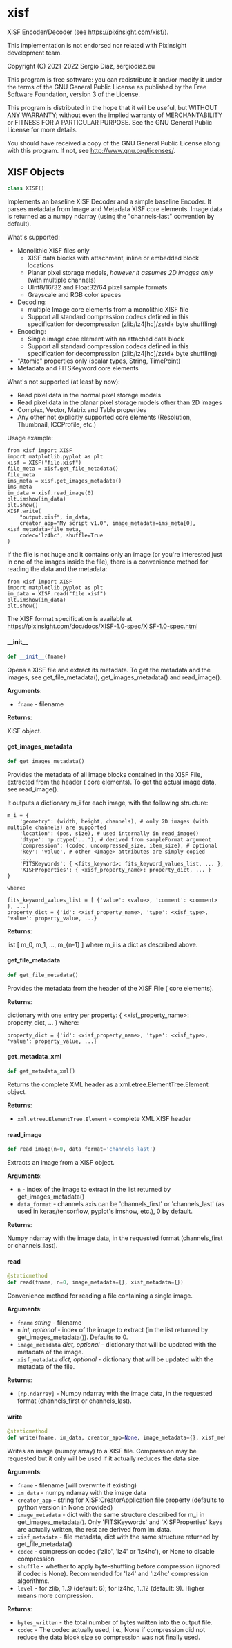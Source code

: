 <a id="src/xisf"></a>

# xisf

XISF Encoder/Decoder (see https://pixinsight.com/xisf/).

This implementation is not endorsed nor related with PixInsight development team.

Copyright (C) 2021-2022 Sergio Díaz, sergiodiaz.eu

This program is free software: you can redistribute it and/or modify it
under the terms of the GNU General Public License as published by the
Free Software Foundation, version 3 of the License.

This program is distributed in the hope that it will be useful, but WITHOUT
ANY WARRANTY; without even the implied warranty of MERCHANTABILITY or
FITNESS FOR A PARTICULAR PURPOSE.  See the GNU General Public License for
more details.

You should have received a copy of the GNU General Public License along with
this program.  If not, see <http://www.gnu.org/licenses/>.

<a id="src/xisf.XISF"></a>

## XISF Objects

```python
class XISF()
```

Implements an baseline XISF Decoder and a simple baseline Encoder.
It parses metadata from Image and Metadata XISF core elements. Image data is returned as a numpy ndarray 
(using the "channels-last" convention by default). 

What's supported: 
- Monolithic XISF files only
    - XISF data blocks with attachment, inline or embedded block locations 
    - Planar pixel storage models, *however it assumes 2D images only* (with multiple channels)
    - UInt8/16/32 and Float32/64 pixel sample formats
    - Grayscale and RGB color spaces     
- Decoding:
    - multiple Image core elements from a monolithic XISF file
    - Support all standard compression codecs defined in this specification for decompression (zlib/lz4[hc]/zstd+
      byte shuffling)
- Encoding:
    - Single image core element with an attached data block
    - Support all standard compression codecs defined in this specification for decompression (zlib/lz4[hc]/zstd+
      byte shuffling)
- "Atomic" properties only (scalar types, String, TimePoint)
- Metadata and FITSKeyword core elements

What's not supported (at least by now):
- Read pixel data in the normal pixel storage models
- Read pixel data in the planar pixel storage models other than 2D images
- Complex, Vector, Matrix and Table properties
- Any other not explicitly supported core elements (Resolution, Thumbnail, ICCProfile, etc.)

Usage example:
```
from xisf import XISF
import matplotlib.pyplot as plt
xisf = XISF("file.xisf")
file_meta = xisf.get_file_metadata()    
file_meta
ims_meta = xisf.get_images_metadata()
ims_meta
im_data = xisf.read_image(0)
plt.imshow(im_data)
plt.show()
XISF.write(
    "output.xisf", im_data, 
    creator_app="My script v1.0", image_metadata=ims_meta[0], xisf_metadata=file_meta, 
    codec='lz4hc', shuffle=True
)
```

If the file is not huge and it contains only an image (or you're interested just in one of the 
images inside the file), there is a convenience method for reading the data and the metadata:
```
from xisf import XISF
import matplotlib.pyplot as plt    
im_data = XISF.read("file.xisf")
plt.imshow(im_data)
plt.show()
```

The XISF format specification is available at https://pixinsight.com/doc/docs/XISF-1.0-spec/XISF-1.0-spec.html

<a id="src/xisf.XISF.__init__"></a>

#### \_\_init\_\_

```python
def __init__(fname)
```

Opens a XISF file and extract its metadata. To get the metadata and the images, see get_file_metadata(),
get_images_metadata() and read_image().

**Arguments**:

- `fname` - filename
  

**Returns**:

  XISF object.

<a id="src/xisf.XISF.get_images_metadata"></a>

#### get\_images\_metadata

```python
def get_images_metadata()
```

Provides the metadata of all image blocks contained in the XISF File, extracted from
the header (<Image> core elements). To get the actual image data, see read_image().

It outputs a dictionary m_i for each image, with the following structure:

```
m_i = { 
    'geometry': (width, height, channels), # only 2D images (with multiple channels) are supported
    'location': (pos, size), # used internally in read_image()
    'dtype': np.dtype('...'), # derived from sampleFormat argument
    'compression': (codec, uncompressed_size, item_size), # optional
    'key': 'value', # other <Image> attributes are simply copied 
    ..., 
    'FITSKeywords': { <fits_keyword>: fits_keyword_values_list, ... }, 
    'XISFProperties': { <xisf_property_name>: property_dict, ... }
}

where:

fits_keyword_values_list = [ {'value': <value>, 'comment': <comment> }, ...]
property_dict = {'id': <xisf_property_name>, 'type': <xisf_type>, 'value': property_value, ...}
```

**Returns**:

  list [ m_0, m_1, ..., m_{n-1} ] where m_i is a dict as described above.

<a id="src/xisf.XISF.get_file_metadata"></a>

#### get\_file\_metadata

```python
def get_file_metadata()
```

Provides the metadata from the header of the XISF File (<Metadata> core elements).

**Returns**:

  dictionary with one entry per property: { <xisf_property_name>: property_dict, ... }
  where:
  ```
  property_dict = {'id': <xisf_property_name>, 'type': <xisf_type>, 'value': property_value, ...}
  ```

<a id="src/xisf.XISF.get_metadata_xml"></a>

#### get\_metadata\_xml

```python
def get_metadata_xml()
```

Returns the complete XML header as a xml.etree.ElementTree.Element object.

**Returns**:

- `xml.etree.ElementTree.Element` - complete XML XISF header

<a id="src/xisf.XISF.read_image"></a>

#### read\_image

```python
def read_image(n=0, data_format='channels_last')
```

Extracts an image from a XISF object.

**Arguments**:

- `n` - index of the image to extract in the list returned by get_images_metadata()
- `data_format` - channels axis can be 'channels_first' or 'channels_last' (as used in
  keras/tensorflow, pyplot's imshow, etc.), 0 by default.
  

**Returns**:

  Numpy ndarray with the image data, in the requested format (channels_first or channels_last).

<a id="src/xisf.XISF.read"></a>

#### read

```python
@staticmethod
def read(fname, n=0, image_metadata={}, xisf_metadata={})
```

Convenience method for reading a file containing a single image.

**Arguments**:

- `fname` _string_ - filename
- `n` _int, optional_ - index of the image to extract (in the list returned by get_images_metadata()). Defaults to 0.
- `image_metadata` _dict, optional_ - dictionary that will be updated with the metadata of the image.
- `xisf_metadata` _dict, optional_ - dictionary that will be updated with the metadata of the file.
  

**Returns**:

- `[np.ndarray]` - Numpy ndarray with the image data, in the requested format (channels_first or channels_last).

<a id="src/xisf.XISF.write"></a>

#### write

```python
@staticmethod
def write(fname, im_data, creator_app=None, image_metadata={}, xisf_metadata={}, codec=None, shuffle=False, level=None)
```

Writes an image (numpy array) to a XISF file. Compression may be requested but it only
will be used if it actually reduces the data size.

**Arguments**:

- `fname` - filename (will overwrite if existing)
- `im_data` - numpy ndarray with the image data
- `creator_app` - string for XISF:CreatorApplication file property (defaults to python version in None provided)
- `image_metadata` - dict with the same structure described for m_i in get_images_metadata().
  Only 'FITSKeywords' and 'XISFProperties' keys are actually written, the rest are derived from im_data.
- `xisf_metadata` - file metadata, dict with the same structure returned by get_file_metadata()
- `codec` - compression codec ('zlib', 'lz4' or 'lz4hc'), or None to disable compression
- `shuffle` - whether to apply byte-shuffling before compression (ignored if codec is None). Recommended
  for 'lz4' and 'lz4hc' compression algorithms.
- `level` - for zlib, 1..9 (default: 6); for lz4hc, 1..12 (default: 9). Higher means more compression.

**Returns**:

- `bytes_written` - the total number of bytes written into the output file.
- `codec` - The codec actually used, i.e., None if compression did not reduce the data block size so
  compression was not finally used.

